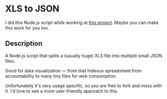 # XLS to JSON

I did this Node.js script while working at [this project](https://github.com/angelod1as/escolha-escola-folha). Maybe you can make this work for you too.

## Description

A Node.js script that splits a (usually huge) XLS file into multiple small JSON files.

Good for data visualization — from that hideous spreadsheet from accountability to many tiny files for web consumption.

Unfortunately it's very usage specific, so you are free to fork and mess with it. I'd love to see a more user-friendly approach to this.